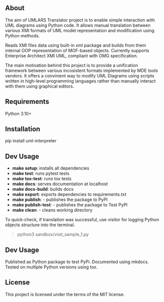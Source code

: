 ## About

The aim of UMLARS Translator project is to enable simple interaction with UML diagrams using Python code.
It allows manual translation between various XMI formats of UML model representation and modification using Python methods.

Reads XMI files data using built-in xml package and builds from them internal OOP representation of MOF-based objects.
Currently supports Enterprise Architect XMI UML, compliant with OMG specification.

The main motivation behind this project is to provide a unification framework between various incosistent formats implemented by MDE tools vendors.
It offers a convinient way to modify UML Diagrams using scripts written in
high-level programming languages rather than manually interact with them using graphical editors.

## Requirements

Python 3.10+

## Installation

pip install uml-interpreter

## Dev Usage
- **make setup**: installs all dependencies
- **make test**: runs pytest tests
- **make tox-test**: runs tox tests
- **make docs**: serves documentation at localhost
- **make docs-build**: builds docs
- **make export**: exports dependencies to requirements.txt
- **make publish**: - publishes the package to PyPI
- **make publish-test**: - publishes the package to Test PyPI
- **make clean**: - cleans working directory

To quick-check, if translation was successful, use visitor for logging Python objects structure into the terminal.
> python3 sandbox/visit_sample_1.py

## Dev Usage

Published as Python package to test PyPi. 
Documented using mkdocs.
Tested on multiple Python versions using tox.

## License

This project is licensed under the terms of the MIT license.
